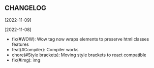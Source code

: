CHANGELOG
----------------------

[2022-11-09]

[2022-11-08]
 * fix(#WOW): Wow tag now wraps elements to preserve html classes features
 * feat(#Compiler): Compiler works
 * chore(#Style brackets): Moving style brackets to react compatible
 * fix(#img): img
